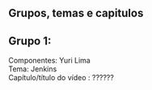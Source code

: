 Grupos, temas e capitulos
--------------------------
Grupo 1:   
---------  
Componentes: Yuri Lima  
Tema: Jenkins  
Capítulo/título do vídeo : ??????  

